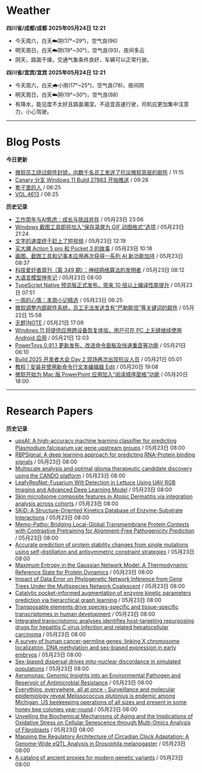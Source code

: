 # Weather
<!--qweather:start-->
**四川省/成都/成都 2025年05月24日 12:21**
- 今天周六，白天☁️阴(17°~29°)，空气良(96)
- 明天周日，白天☁️阴(19°~30°)，空气良(93)，夜间多云
- 阴天，路面干燥，交通气象条件良好，车辆可以正常行驶。

**四川省/宜宾/宜宾 2025年05月24日 12:21**
- 今天周六，白天🌧️小雨(17°~25°)，空气良(78)，夜间阴
- 明天周日，白天☁️阴(19°~30°)，空气良(88)
- 有降水，能见度不太好且路面潮湿，不适宜高速行驶，司机应更加集中注意力，小心驾驶。
<!--qweather:end-->
---
# Blog Posts
<!--rss-blogs:start-->
**今日更新**
- [微软员工绕过邮件封锁，向数千名员工发送了抗议微软高层的邮件](https://windiscover.com/posts/microsoft-employee-bypasses-the-email-block-polocu.html) / 11:15
- [Canary 分支 Windows 11 Build 27863 开始推送](https://windiscover.com/posts/windows-11-build-27863.html) / 09:28
- [套子里的人](http://m.wufazhuce.com/article/6796) / 06:25
- [VOL.4613](http://m.wufazhuce.com/one/4772) / 06:25

**历史记录**
- [工作周年与AI焦虑：成长与挑战并存](https://innei.in/notes/192) / 05月23日 23:06
- [Windows 截图工具即将加入“保存录屏为 GIF 动图格式“选项](https://windiscover.com/posts/snipping-tool-to-add-save-screen-recordings-as-gif-option.html) / 05月23日 21:24
- [文字的速度终于赶上了短视频](https://1q43.blog/post/11145/) / 05月23日 12:19
- [买大疆 Action 5 pro 和 Pocket 3 的故事](https://www.ntiy.com/2292.html) / 05月23日 10:18
- [画图、截图工具和记事本应用再次获得一系列 AI 新功能加持](https://windiscover.com/posts/paint-snipping-tool-notepad-got-a-series-of-new-ai-features.html) / 05月23日 08:37
- [科技爱好者周刊（第 349 期）：神经网络算法的发明者](http://www.ruanyifeng.com/blog/2025/05/weekly-issue-349.html) / 05月23日 08:12
- [大语言模型坤年记](https://yufree.cn/cn/2025/05/23/llm-kun-year-summary/) / 05月23日 08:00
- [TypeScript Native  预览版正式发布，带来 10 倍以上编译性能提升](https://windiscover.com/posts/typescript-native-is-now-available.html) / 05月23日 07:51
- [一周的心情｜本周小记精选](http://m.wufazhuce.com/question/4373) / 05月23日 06:25
- [微软调整内部邮件系统，员工无法发送含有“巴勒斯坦”等关键词的邮件](https://windiscover.com/posts/microsoft-internal-email-system-changes-block-palestine-gaza-emails.html) / 05月22日 15:58
- [无题|NOTE](https://hp-l.github.io/2025/05/21/170905/) / 05月21日 17:09
- [Windows 11 将提供应用跨设备恢复体验，用户可在 PC 上无缝继续使用 Android 应用](https://windiscover.com/posts/windows-11-cross-device-resume-experience-android-app-windows.html) / 05月21日 12:03
- [PowerToys 0.91.1 更新发布，改进命令面板及快速重音等功能](https://windiscover.com/posts/powertoys-0-91-1-update-fixes-cmdpal-workspaces-and-quick-accent.html) / 05月21日 06:10
- [Build 2025 开发者大会 Day 2 现场再次出现抗议人员](https://windiscover.com/posts/build-2025-day-2-jay-parikh-speech-got-interrupted-by-a-protester.html) / 05月21日 05:01
- [教程 | 安装并使用新命令行文本编辑器 Edit](https://windiscover.com/posts/install-and-use-edit-the-new-editor-made-by-microsoft-in-windows-terminal.html) / 05月20日 19:08
- [微软开始为 Mac 版 PowerPoint 应用加入“阅读顺序窗格”功能](https://windiscover.com/posts/reading-order-pane-is-coming-to-powerpoint-for-mac.html) / 05月20日 18:00
<!--rss-blogs:end-->
---
# Research Papers
<!--rss-papers:start-->
**历史记录**
- [upsAI: A high-accuracy machine learning classifier for predicting Plasmodium falciparum var gene upstream groups](https://www.biorxiv.org/content/10.1101/2025.05.19.654848v1?rss=1) / 05月23日 08:00
- [RBPSignal: A deep learning approach for predicting RNA-Protein binding signals](https://www.biorxiv.org/content/10.1101/2025.05.19.654811v1?rss=1) / 05月23日 08:00
- [Multiscale analysis and optimal glioma therapeutic candidate discovery using the CANDO platform](https://www.biorxiv.org/content/10.1101/2025.05.19.654757v1?rss=1) / 05月23日 08:00
- [LeafyResNet: Fusarium Wilt Detection in Lettuce Using UAV RGB Imaging and Advanced Deep Learning Model](https://www.biorxiv.org/content/10.1101/2025.05.21.655416v1?rss=1) / 05月23日 08:00
- [Skin microbiome composite features in Atopic Dermatitis via integration analysis across cohorts](https://www.biorxiv.org/content/10.1101/2025.05.18.653690v1?rss=1) / 05月23日 08:00
- [SKiD: A Structure-Oriented Kinetics Database of Enzyme-Substrate Interactions](https://www.biorxiv.org/content/10.1101/2025.05.18.654770v1?rss=1) / 05月23日 08:00
- [Memo-Patho: Bridging Local-Global Transmembrane Protein Contexts with Contrastive Pretraining for Alignment-Free Pathogenicity Prediction](https://www.biorxiv.org/content/10.1101/2025.05.18.654712v1?rss=1) / 05月23日 08:00
- [Accurate prediction of protein stability changes from single mutations using self-distillation and antisymmetric constraint strategies](https://www.biorxiv.org/content/10.1101/2025.05.18.654422v1?rss=1) / 05月23日 08:00
- [Maximum Entropy in the Gaussian Network Model: A Thermodynamic Reference State for Protein Dynamics](https://www.biorxiv.org/content/10.1101/2025.05.18.654696v1?rss=1) / 05月23日 08:00
- [Impact of Data Error on Phylogenetic Network Inference from Gene Trees Under the Multispecies Network Coalescent](https://www.biorxiv.org/content/10.1101/2025.05.18.654708v1?rss=1) / 05月23日 08:00
- [Catalytic pocket-informed augmentation of enzyme kinetic parameters prediction via hierarchical graph learning](https://www.biorxiv.org/content/10.1101/2025.05.18.654694v1?rss=1) / 05月23日 08:00
- [Transposable elements drive species-specific and tissue-specific transcriptomes in human development](https://www.biorxiv.org/content/10.1101/2025.05.19.654775v1?rss=1) / 05月23日 08:00
- [Integrated transcriptomic analyses identifies host-targeting repurposing drugs for hepatitis C virus infection and related hepatocellular carcinoma](https://www.biorxiv.org/content/10.1101/2025.05.17.654645v1?rss=1) / 05月23日 08:00
- [A survey of human cancer-germline genes: linking X chromosome localization, DNA methylation and sex-biased expression in early embryos](https://www.biorxiv.org/content/10.1101/2025.05.19.654804v1?rss=1) / 05月23日 08:00
- [Sex-biased dispersal drives mito-nuclear discordance in simulated populations](https://www.biorxiv.org/content/10.1101/2025.05.19.654820v1?rss=1) / 05月23日 08:00
- [Aeromonas: Genomic Insights into an Environmental Pathogen and Reservoir of Antimicrobial Resistance](https://www.biorxiv.org/content/10.1101/2025.05.22.655522v1?rss=1) / 05月23日 08:00
- [Everything, everywhere, all at once - Surveillance and molecular epidemiology reveal Melissococcus plutonius is endemic among Michigan, US beekeeping operations of all sizes and present in some honey bee colonies year-round](https://www.biorxiv.org/content/10.1101/2025.05.22.655465v1?rss=1) / 05月23日 08:00
- [Unveiling the Biochemical Mechanisms of Aging and the Implications of Oxidative Stress on Cellular Senescence through Multi-Omics Analysis of Fibroblasts](https://www.biorxiv.org/content/10.1101/2025.05.17.654671v1?rss=1) / 05月23日 08:00
- [Mapping the Regulatory Architecture of Circadian Clock Adaptation: A Genome-Wide eQTL Analysis in Drosophila melanogaster](https://www.biorxiv.org/content/10.1101/2025.05.18.654706v1?rss=1) / 05月23日 08:00
- [A catalog of ancient proxies for modern genetic variants](https://www.biorxiv.org/content/10.1101/2025.05.19.654975v1?rss=1) / 05月23日 08:00
<!--rss-papers:end-->
